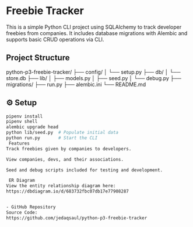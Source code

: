# Freebie Tracker

This is a simple Python CLI project using SQLAlchemy to track developer freebies from companies. It includes database migrations with Alembic and supports basic CRUD operations via CLI.

##  Project Structure

python-p3-freebie-tracker/
├── config/
│ └── setup.py
├── db/
│ └── store.db
├── lib/
│ ├── models.py
│ ├── seed.py
│ └── debug.py
├── migrations/
├── run.py
├── alembic.ini
└── README.md



## ⚙️ Setup

```bash
pipenv install
pipenv shell
alembic upgrade head
python lib/seed.py  # Populate initial data
python run.py       # Start the CLI
 Features
Track freebies given by companies to developers.

View companies, devs, and their associations.

Seed and debug scripts included for testing and development.

 ER Diagram
View the entity relationship diagram here:
https://dbdiagram.io/d/683732fbc07db17e77908287


- GitHub Repository
Source Code:
https://github.com/jedaqsaul/python-p3-freebie-tracker





